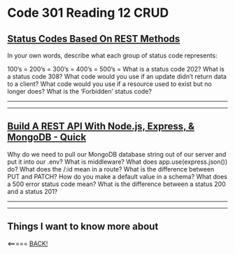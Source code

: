 # Code 301 Reading 12 CRUD

## [Status Codes Based On REST Methods](https://www.moesif.com/blog/technical/api-design/Which-HTTP-Status-Code-To-Use-For-Every-CRUD-App/)
In your own words, describe what each group of status code represents:

100’s =
200’s =
300’s =
400’s =
500’s =
What is a status code 202?
What is a status code 308?
What code would you use if an update didn’t return data to a client?
What code would you use if a resource used to exist but no longer does?
What is the ‘Forbidden’ status code?

---
---

## [Build A REST API With Node.js, Express, & MongoDB - Quick](https://www.youtube.com/channel/UCFbNIlppjAuEX4znoulh0Cw)

Why do we need to pull our MongoDB database string out of our server and put it into our .env?
What is middleware?
What does app.use(express.json()) do?
What does the /:id mean in a route?
What is the difference between PUT and PATCH?
How do you make a default value in a schema?
What does a 500 error status code mean?
What is the difference between a status 200 and a status 201?

---
---

## Things I want to know more about

<!-- * insert thin here -->

<===== [BACK!](README.md)
